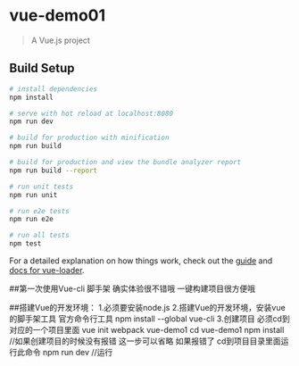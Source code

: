 # vue-demo01

> A Vue.js project

## Build Setup

``` bash
# install dependencies
npm install

# serve with hot reload at localhost:8080
npm run dev

# build for production with minification
npm run build

# build for production and view the bundle analyzer report
npm run build --report

# run unit tests
npm run unit

# run e2e tests
npm run e2e

# run all tests
npm test
```

For a detailed explanation on how things work, check out the [guide](http://vuejs-templates.github.io/webpack/) and [docs for vue-loader](http://vuejs.github.io/vue-loader).


##第一次使用Vue-cli 脚手架 确实体验很不错哦 一键构建项目很方便哦

##搭建Vue的开发环境：
    1.必须要安装node.js
    2.搭建Vue的开发环境，安装vue的脚手架工具 官方命令行工具
        npm install --global vue-cli 
    3.创建项目 必须cd到对应的一个项目里面
        vue init webpack vue-demo1
        cd vue-demo1
        npm install   //如果创建项目的时候没有报错 这一步可以省略 如果报错了 cd到项目目录里面运行此命令
        npm run dev //运行